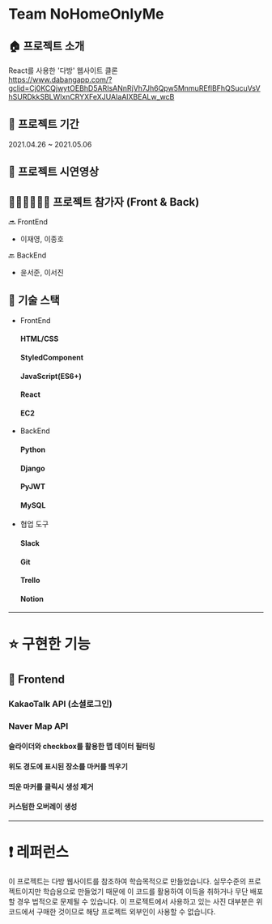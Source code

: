 # Team NoHomeOnlyMe

## 🏠 프로젝트 소개

React를 사용한 '다방' 웹사이트 클론  
https://www.dabangapp.com/?gclid=Cj0KCQjwytOEBhD5ARIsANnRjVh7Jh6Qpw5MnmuREflBFhQSucuVsVhSURDkkSBLWlxnCRYXFeXJUAIaAlXBEALw_wcB

## 🏢 프로젝트 기간

2021.04.26 ~ 2021.05.06

## 🎥 프로젝트 시연영상

## 👩🏻‍💻🧑🏻‍💻 프로젝트 참가자 (Front & Back)

🔜 FrontEnd

- 이재영, 이종호

🔙 BackEnd

- 윤서준, 이서진

## 🔧 기술 스택

- FrontEnd

  #### HTML/CSS

  #### StyledComponent

  #### JavaScript(ES6+)

  #### React

  #### EC2

- BackEnd

  #### Python

  #### Django

  #### PyJWT

  #### MySQL

- 협업 도구

  #### Slack

  #### Git

  #### Trello

  #### Notion

---

# ⭐️ 구현한 기능

## 🌱 Frontend

### KakaoTalk API (소셜로그인)

### Naver Map API

#### 슬라이더와 checkbox를 활용한 맵 데이터 필터링

#### 위도 경도에 표시된 장소를 마커를 띄우기

#### 띄운 마커를 클릭시 생성 제거

#### 커스텀한 오버레이 생성

---

# ❗️ 레퍼런스

이 프로젝트는 다방 웹사이트를 참조하여 학습목적으로 만들었습니다.
실무수준의 프로젝트이지만 학습용으로 만들었기 때문에 이 코드를 활용하여 이득을 취하거나 무단 배포할 경우 법적으로 문제될 수 있습니다.
이 프로젝트에서 사용하고 있는 사진 대부분은 위코드에서 구매한 것이므로 해당 프로젝트 외부인이 사용할 수 없습니다.
